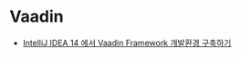 Vaadin
======
- [IntelliJ IDEA 14 에서 Vaadin Framework 개발환경 구축하기](../docs/idea-vaadin-dev-env/idea-vaadin-dev-env.md)
